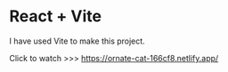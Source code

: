 # React + Vite
I have used Vite to make this project.

Click to watch >>> https://ornate-cat-166cf8.netlify.app/
